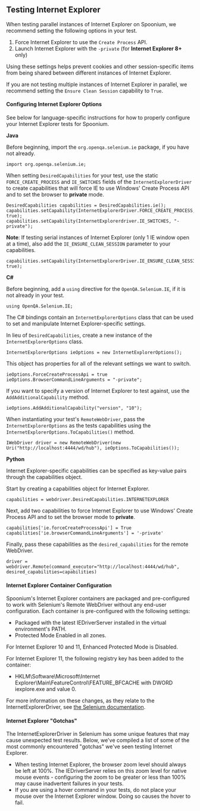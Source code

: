 ## Testing Internet Explorer

When testing parallel instances of Internet Explorer on Spoonium, we recommend setting the following options in your test. 

1. Force Internet Explorer to use the `Create Process` API.
2. Launch Internet Explorer with the `-private` (for **Internet Explorer 8+** only)

Using these settings helps prevent cookies and other session-specific items from being shared between different instances of Internet Explorer. 

If you are not testing multiple instances of Internet Explorer in parallel, we recommend setting the `Ensure Clean Session` capability to `True`. 

#### Configuring Internet Explorer Options

See below for language-specific instructions for how to properly configure your Internet Explorer tests for Spoonium. 

**Java**

Before beginning, import the `org.openqa.selenium.ie` package, if you have not already. 

	import org.openqa.selenium.ie;

When setting `DesiredCapabilities` for your test, use the static `FORCE_CREATE_PROCESS` and `IE_SWITCHES` fields of the `InternetExplorerDriver` to create capabilities that will force IE to use Windows' Create Process API and to set the browser to **private** mode.

	DesiredCapabilities capabilities = DesiredCapabilities.ie();
	capabilities.setCapability(InternetExplorerDriver.FORCE_CREATE_PROCESS, true);
	capabilities.setCapability(InternetExplorerdriver.IE_SWITCHES, "-private");

**Note**: If testing serial instances of Internet Explorer (only 1 IE window open at a time), also add the `IE_ENSURE_CLEAN_SESSION` parameter to your capabilities. 

	capabilities.setCapability(InternetExplorerDriver.IE_ENSURE_CLEAN_SESSION, true);

**C#**

Before beginning, add a `using` directive for the `OpenQA.Selenium.IE`, if it is not already in your test. 

	using OpenQA.Selenium.IE;

The C# bindings contain an `InternetExplorerOptions` class that can be used to set and manipulate Internet Explorer-specific settings. 

In lieu of `DesiredCapabilities`, create a new instance of the `InternetExplorerOptions` class. 

	InternetExplorerOptions ieOptions = new InternetExplorerOptions();

This object has properties for all of the relevant settings we want to switch. 

	ieOptions.ForceCreateProcessApi = true
	ieOptions.BrowserCommandLineArguments = "-private";

If you want to specify a version of Internet Explorer to test against, use the `AddAdditionalCapability` method. 

	ieOptions.AddAdditionalCapability("version", "10");

When instantiating your test's `RemoteWebDriver`, pass the `InternetExplorerOptions` as the tests capabilities using the `InternetExplorerOptions.ToCapabilities()` method. 

	IWebDriver driver = new RemoteWebDriver(new Uri("http://localhost:4444/wd/hub"), ieOptions.ToCapabilities());

**Python**

Internet Explorer-specific capabilities can be specified as key-value pairs through the capabilities object. 

Start by creating a capabilities object for Internet Explorer. 

	capabilities = webdriver.DesiredCapabilities.INTERNETEXPLORER

Next, add two capabilities to force Internet Explorer to use Windows' Create Process API and to set the browser mode to **private**. 

	capabilities['ie.forceCreateProcessApi'] = True
	capabilities['ie.browserCommandLineArguments'] = '-private'

Finally, pass these capabilities as the `desired_capabilities` for the remote WebDriver. 

	driver = webdriver.Remote(command_executor="http://localhost:4444/wd/hub", desired_capabilities=capabilities)

#### Internet Explorer Container Configuration

Spoonium's Internet Explorer containers are packaged and pre-configured to work with Selenium's Remote WebDriver without any end-user configuration. Each container is pre-configured with the following settings:

- Packaged with the latest IEDriverServer installed in the virtual environment's PATH.
- Protected Mode Enabled in all zones.

For Internet Explorer 10 and 11, Enhanced Protected Mode is Disabled.

For Internet Explorer 11, the following registry key has been added to the container:

- HKLM\Software\Microsoft\Internet Explorer\Main\FeatureControl\FEATURE_BFCACHE with DWORD iexplore.exe and value 0.

For more information on these changes, as they relate to the InternetExplorerDriver, see [the Selenium documentation](https://code.google.com/p/selenium/wiki/InternetExplorerDriver).

#### Internet Explorer "Gotchas"

The InternetExplorerDriver in Selenium has some unique features that may cause unexpected test results. Below, we've compiled a list of some of the most commonly encountered "gotchas" we've seen testing Internet Explorer. 

- When testing Internet Explorer, the browser zoom level should always be left at 100%. The IEDriverServer relies on this zoom level for native mouse events - configuring the zoom to be greater or less than 100% may cause inadvertent failures in your tests.
- If you are using a hover command in your tests, do not place your mouse over the Internet Explorer window. Doing so causes the hover to fail.